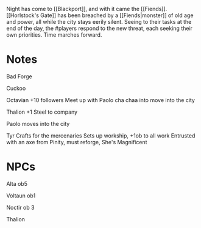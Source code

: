 Night has come to [[Blackport]], and with it came the [[Fiends]]. [[Horlstock's Gate]] has been breached by a [[Fiends|monster]] of old age and power, all while the city stays eerily silent. Seeing to their tasks at the end of the day, the #players respond to the new threat, each seeking their own priorities. Time marches forward.

# Notes
Bad Forge 

Cuckoo

Octavian
+10 followers
Meet up with Paolo
cha chaa into move into the city


Thalion
+1 Steel to company

Paolo moves into the city

Tyr
Crafts for the mercenaries
Sets up workship, +1ob to all work
Entrusted with an axe from Pinity, must reforge, She's Magnificent


# NPCs


Alta ob5

Voltaun ob1

Noctir ob 3

Thalion
